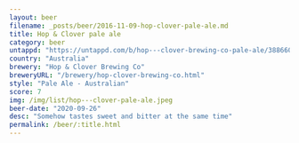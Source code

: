 ```yaml
---
layout: beer
filename: _posts/beer/2016-11-09-hop-clover-pale-ale.md
title: Hop & Clover pale ale
category: beer
untappd: "https://untappd.com/b/hop---clover-brewing-co-pale-ale/3886609"
country: "Australia"
brewery: "Hop & Clover Brewing Co"
breweryURL: "/brewery/hop-clover-brewing-co.html"
style: "Pale Ale - Australian"
score: 7
img: /img/list/hop---clover-pale-ale.jpeg
beer-date: "2020-09-26"
desc: "Somehow tastes sweet and bitter at the same time"
permalink: /beer/:title.html
---
```

